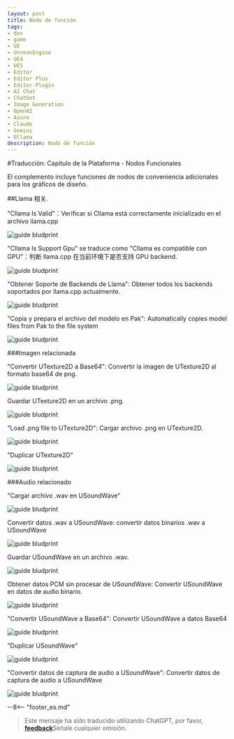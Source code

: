 ```yaml
---
layout: post
title: Nodo de función
tags:
- dev
- game
- UE
- UnreanEngine
- UE4
- UE5
- Editor
- Editor Plus
- Editor Plugin
- AI Chat
- Chatbot
- Image Generation
- OpenAI
- Azure
- Claude
- Gemini
- Ollama
description: Nodo de función
---
```


<meta property="og:title" content="UE 插件 AIChatPlus 使用说明 - 蓝图篇 - 功能节点" />

#Traducción: Capítulo de la Plataforma - Nodos Funcionales

El complemento incluye funciones de nodos de conveniencia adicionales para los gráficos de diseño.

##Llama 相关.

"Cllama Is Valid"：Verificar si Cllama está correctamente inicializado en el archivo llama.cpp

![guide bludprint](assets/img/2024-ue-aichatplus/guide_util_1.png)

"Cllama Is Support Gpu" se traduce como "Cllama es compatible con GPU"：判断 llama.cpp 在当前环境下是否支持 GPU backend.

![guide bludprint](assets/img/2024-ue-aichatplus/guide_util_2.png)

"Obtener Soporte de Backends de Llama": Obtener todos los backends soportados por llama.cpp actualmente.


![guide bludprint](assets/img/2024-ue-aichatplus/guide_util_3.png)

"Copia y prepara el archivo del modelo en Pak": Automatically copies model files from Pak to the file system

![guide bludprint](assets/img/2024-ue-aichatplus/guide_util_4.png)

###Imagen relacionada

"Convertir UTexture2D a Base64": Convertir la imagen de UTexture2D al formato base64 de png.

![guide bludprint](assets/img/2024-ue-aichatplus/guide_util_5.png)

Guardar UTexture2D en un archivo .png.

![guide bludprint](assets/img/2024-ue-aichatplus/guide_util_6.png)

"Load .png file to UTexture2D": Cargar archivo .png en UTexture2D. 

![guide bludprint](assets/img/2024-ue-aichatplus/guide_util_7.png)

"Duplicar UTexture2D"

![guide bludprint](assets/img/2024-ue-aichatplus/guide_util_8.png)

###Audio relacionado

"Cargar archivo .wav en USoundWave"

![guide bludprint](assets/img/2024-ue-aichatplus/guide_util_9.png)

Convertir datos .wav a USoundWave: convertir datos binarios .wav a USoundWave

![guide bludprint](assets/img/2024-ue-aichatplus/guide_util_10.png)

Guardar USoundWave en un archivo .wav.

![guide bludprint](assets/img/2024-ue-aichatplus/guide_util_11.png)

Obtener datos PCM sin procesar de USoundWave: Convertir USoundWave en datos de audio binario.

![guide bludprint](assets/img/2024-ue-aichatplus/guide_util_12.png)

"Convertir USoundWave a Base64": Convertir USoundWave a datos Base64

![guide bludprint](assets/img/2024-ue-aichatplus/guide_util_13.png)

"Duplicar USoundWave"

![guide bludprint](assets/img/2024-ue-aichatplus/guide_util_14.png)

"Convertir datos de captura de audio a USoundWave": Convertir datos de captura de audio a USoundWave

![guide bludprint](assets/img/2024-ue-aichatplus/guide_util_15.png)

--8<-- "footer_es.md"


> Este mensaje ha sido traducido utilizando ChatGPT, por favor, [**feedback**](https://github.com/disenone/wiki_blog/issues/new)Señale cualquier omisión. 
